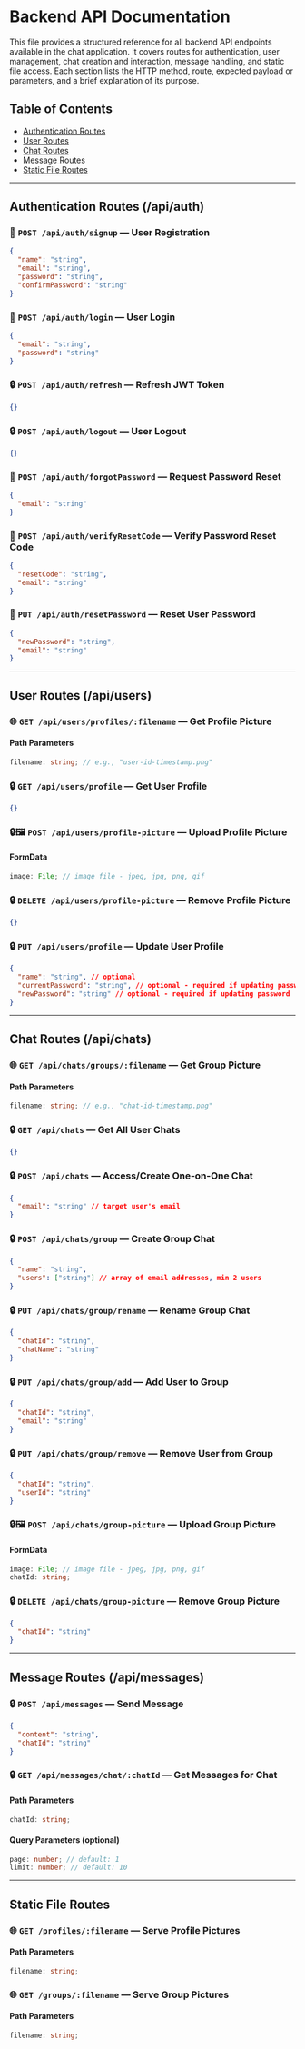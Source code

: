 # Backend API Documentation

This file provides a structured reference for all backend API endpoints available in the chat application. It covers routes for authentication, user management, chat creation and interaction, message handling, and static file access. Each section lists the HTTP method, route, expected payload or parameters, and a brief explanation of its purpose.


## Table of Contents

- [Authentication Routes](#authentication-routes-apiauth)
- [User Routes](#user-routes-apiusers)
- [Chat Routes](#chat-routes-apichats)
- [Message Routes](#message-routes-apimessages)
- [Static File Routes](#static-file-routes)

---

## Authentication Routes (/api/auth)

### 📮 `POST /api/auth/signup` — User Registration

```json
{
  "name": "string",
  "email": "string",
  "password": "string",
  "confirmPassword": "string"
}
```

### 📮 `POST /api/auth/login` — User Login

```json
{
  "email": "string",
  "password": "string"
}
```

### 🔒 `POST /api/auth/refresh` — Refresh JWT Token

```json
{}
```

### 🔒 `POST /api/auth/logout` — User Logout

```json
{}
```

### 📮 `POST /api/auth/forgotPassword` — Request Password Reset

```json
{
  "email": "string"
}
```

### 📮 `POST /api/auth/verifyResetCode` — Verify Password Reset Code

```json
{
  "resetCode": "string",
  "email": "string"
}
```

### 📮 `PUT /api/auth/resetPassword` — Reset User Password

```json
{
  "newPassword": "string",
  "email": "string"
}
```

---

## User Routes (/api/users)

### 🌐 `GET /api/users/profiles/:filename` — Get Profile Picture

#### Path Parameters

```ts
filename: string; // e.g., "user-id-timestamp.png"
```

### 🔒 `GET /api/users/profile` — Get User Profile

```json
{}
```

### 🔒🖼️ `POST /api/users/profile-picture` — Upload Profile Picture

#### FormData

```ts
image: File; // image file - jpeg, jpg, png, gif
```

### 🔒 `DELETE /api/users/profile-picture` — Remove Profile Picture

```json
{}
```

### 🔒 `PUT /api/users/profile` — Update User Profile

```json
{
  "name": "string", // optional
  "currentPassword": "string", // optional - required if updating password
  "newPassword": "string" // optional - required if updating password
}
```

---

## Chat Routes (/api/chats)

### 🌐 `GET /api/chats/groups/:filename` — Get Group Picture

#### Path Parameters

```ts
filename: string; // e.g., "chat-id-timestamp.png"
```

### 🔒 `GET /api/chats` — Get All User Chats

```json
{}
```

### 🔒 `POST /api/chats` — Access/Create One-on-One Chat

```json
{
  "email": "string" // target user's email
}
```

### 🔒 `POST /api/chats/group` — Create Group Chat

```json
{
  "name": "string",
  "users": ["string"] // array of email addresses, min 2 users
}
```

### 🔒 `PUT /api/chats/group/rename` — Rename Group Chat

```json
{
  "chatId": "string",
  "chatName": "string"
}
```

### 🔒 `PUT /api/chats/group/add` — Add User to Group

```json
{
  "chatId": "string",
  "email": "string"
}
```

### 🔒 `PUT /api/chats/group/remove` — Remove User from Group

```json
{
  "chatId": "string",
  "userId": "string"
}
```

### 🔒🖼️ `POST /api/chats/group-picture` — Upload Group Picture

#### FormData

```ts
image: File; // image file - jpeg, jpg, png, gif
chatId: string;
```

### 🔒 `DELETE /api/chats/group-picture` — Remove Group Picture

```json
{
  "chatId": "string"
}
```

---

## Message Routes (/api/messages)

### 🔒 `POST /api/messages` — Send Message

```json
{
  "content": "string",
  "chatId": "string"
}
```

### 🔒 `GET /api/messages/chat/:chatId` — Get Messages for Chat

#### Path Parameters

```ts
chatId: string;
```

#### Query Parameters (optional)

```ts
page: number; // default: 1
limit: number; // default: 10
```

---

## Static File Routes

### 🌐 `GET /profiles/:filename` — Serve Profile Pictures

#### Path Parameters

```ts
filename: string;
```

### 🌐 `GET /groups/:filename` — Serve Group Pictures

#### Path Parameters

```ts
filename: string;
```
